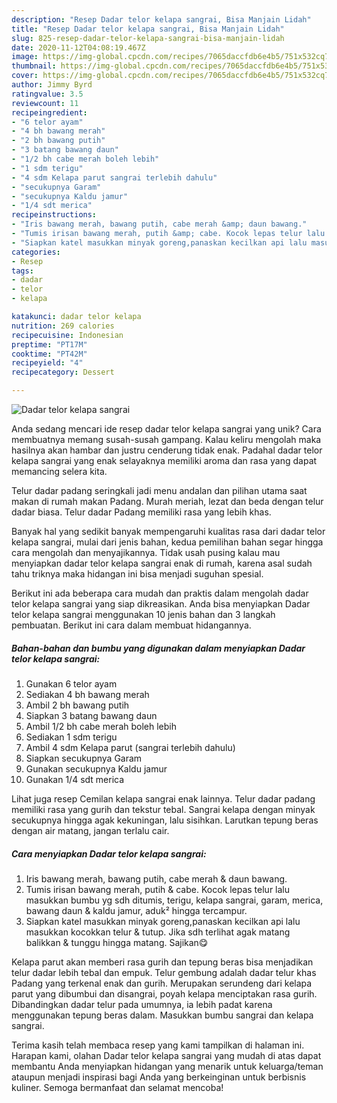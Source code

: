 ```yaml
---
description: "Resep Dadar telor kelapa sangrai, Bisa Manjain Lidah"
title: "Resep Dadar telor kelapa sangrai, Bisa Manjain Lidah"
slug: 825-resep-dadar-telor-kelapa-sangrai-bisa-manjain-lidah
date: 2020-11-12T04:08:19.467Z
image: https://img-global.cpcdn.com/recipes/7065daccfdb6e4b5/751x532cq70/dadar-telor-kelapa-sangrai-foto-resep-utama.jpg
thumbnail: https://img-global.cpcdn.com/recipes/7065daccfdb6e4b5/751x532cq70/dadar-telor-kelapa-sangrai-foto-resep-utama.jpg
cover: https://img-global.cpcdn.com/recipes/7065daccfdb6e4b5/751x532cq70/dadar-telor-kelapa-sangrai-foto-resep-utama.jpg
author: Jimmy Byrd
ratingvalue: 3.5
reviewcount: 11
recipeingredient:
- "6 telor ayam"
- "4 bh bawang merah"
- "2 bh bawang putih"
- "3 batang bawang daun"
- "1/2 bh cabe merah boleh lebih"
- "1 sdm terigu"
- "4 sdm Kelapa parut sangrai terlebih dahulu"
- "secukupnya Garam"
- "secukupnya Kaldu jamur"
- "1/4 sdt merica"
recipeinstructions:
- "Iris bawang merah, bawang putih, cabe merah &amp; daun bawang."
- "Tumis irisan bawang merah, putih &amp; cabe. Kocok lepas telur lalu masukkan bumbu yg sdh ditumis, terigu, kelapa sangrai, garam, merica, bawang daun &amp; kaldu jamur, aduk² hingga tercampur."
- "Siapkan katel masukkan minyak goreng,panaskan kecilkan api lalu masukkan kocokkan telur &amp; tutup. Jika sdh terlihat agak matang balikkan &amp; tunggu hingga matang. Sajikan😋"
categories:
- Resep
tags:
- dadar
- telor
- kelapa

katakunci: dadar telor kelapa 
nutrition: 269 calories
recipecuisine: Indonesian
preptime: "PT17M"
cooktime: "PT42M"
recipeyield: "4"
recipecategory: Dessert

---
```



![Dadar telor kelapa sangrai](https://img-global.cpcdn.com/recipes/7065daccfdb6e4b5/751x532cq70/dadar-telor-kelapa-sangrai-foto-resep-utama.jpg)

Anda sedang mencari ide resep dadar telor kelapa sangrai yang unik? Cara membuatnya memang susah-susah gampang. Kalau keliru mengolah maka hasilnya akan hambar dan justru cenderung tidak enak. Padahal dadar telor kelapa sangrai yang enak selayaknya memiliki aroma dan rasa yang dapat memancing selera kita.

Telur dadar padang seringkali jadi menu andalan dan pilihan utama saat makan di rumah makan Padang. Murah meriah, lezat dan beda dengan telur dadar biasa. Telur dadar Padang memiliki rasa yang lebih khas.

Banyak hal yang sedikit banyak mempengaruhi kualitas rasa dari dadar telor kelapa sangrai, mulai dari jenis bahan, kedua pemilihan bahan segar hingga cara mengolah dan menyajikannya. Tidak usah pusing kalau mau menyiapkan dadar telor kelapa sangrai enak di rumah, karena asal sudah tahu triknya maka hidangan ini bisa menjadi suguhan spesial.


Berikut ini ada beberapa cara mudah dan praktis dalam mengolah dadar telor kelapa sangrai yang siap dikreasikan. Anda bisa menyiapkan Dadar telor kelapa sangrai menggunakan 10 jenis bahan dan 3 langkah pembuatan. Berikut ini cara dalam membuat hidangannya.

<!--inarticleads1-->

##### Bahan-bahan dan bumbu yang digunakan dalam menyiapkan Dadar telor kelapa sangrai:

1. Gunakan 6 telor ayam
1. Sediakan 4 bh bawang merah
1. Ambil 2 bh bawang putih
1. Siapkan 3 batang bawang daun
1. Ambil 1/2 bh cabe merah boleh lebih
1. Sediakan 1 sdm terigu
1. Ambil 4 sdm Kelapa parut (sangrai terlebih dahulu)
1. Siapkan secukupnya Garam
1. Gunakan secukupnya Kaldu jamur
1. Gunakan 1/4 sdt merica


Lihat juga resep Cemilan kelapa sangrai enak lainnya. Telur dadar padang memiliki rasa yang gurih dan tekstur tebal. Sangrai kelapa dengan minyak secukupnya hingga agak kekuningan, lalu sisihkan. Larutkan tepung beras dengan air matang, jangan terlalu cair. 

<!--inarticleads2-->

##### Cara menyiapkan Dadar telor kelapa sangrai:

1. Iris bawang merah, bawang putih, cabe merah &amp; daun bawang.
1. Tumis irisan bawang merah, putih &amp; cabe. Kocok lepas telur lalu masukkan bumbu yg sdh ditumis, terigu, kelapa sangrai, garam, merica, bawang daun &amp; kaldu jamur, aduk² hingga tercampur.
1. Siapkan katel masukkan minyak goreng,panaskan kecilkan api lalu masukkan kocokkan telur &amp; tutup. Jika sdh terlihat agak matang balikkan &amp; tunggu hingga matang. Sajikan😋


Kelapa parut akan memberi rasa gurih dan tepung beras bisa menjadikan telur dadar lebih tebal dan empuk. Telur gembung adalah dadar telur khas Padang yang terkenal enak dan gurih. Merupakan serundeng dari kelapa parut yang dibumbui dan disangrai, poyah kelapa menciptakan rasa gurih. Dibandingkan dadar telur pada umumnya, ia lebih padat karena menggunakan tepung beras dalam. Masukkan bumbu sangrai dan kelapa sangrai. 

Terima kasih telah membaca resep yang kami tampilkan di halaman ini. Harapan kami, olahan Dadar telor kelapa sangrai yang mudah di atas dapat membantu Anda menyiapkan hidangan yang menarik untuk keluarga/teman ataupun menjadi inspirasi bagi Anda yang berkeinginan untuk berbisnis kuliner. Semoga bermanfaat dan selamat mencoba!
